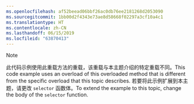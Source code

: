 ```yaml
---
ms.openlocfilehash: af52beead06bbf26ac0db76ee2181268d2053090
ms.sourcegitcommit: 1bb00d2f4343e73ae8d58668f02297a3cf10a4c1
ms.translationtype: HT
ms.contentlocale: zh-CN
ms.lasthandoff: 06/15/2019
ms.locfileid: "63870413"
---
```

> [!NOTE]
>  <span data-ttu-id="5274f-101">此代码示例使用此重载方法的重载，该重载与本主题介绍的特定重载不同。</span><span class="sxs-lookup"><span data-stu-id="5274f-101">This code example uses an overload of this overloaded method that is different from the specific overload that this topic describes.</span></span> <span data-ttu-id="5274f-102">若要将此示例扩展到本主题，请更改 `selector` 函数体。</span><span class="sxs-lookup"><span data-stu-id="5274f-102">To extend the example to this topic, change the body of the `selector` function.</span></span>